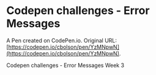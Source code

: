 # Codepen challenges - Error Messages

A Pen created on CodePen.io. Original URL: [https://codepen.io/cbolson/pen/YzMNpwN](https://codepen.io/cbolson/pen/YzMNpwN).

Codepen challenges - Error Messages
Week 3